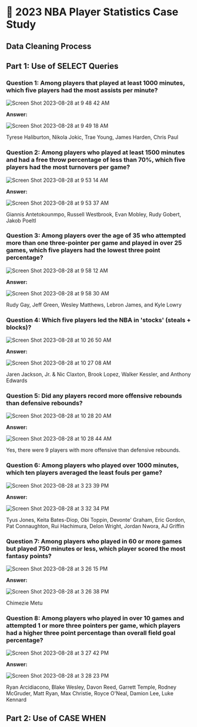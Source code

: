 # 🏀 2023 NBA Player Statistics Case Study

## Data Cleaning Process

## Part 1: Use of SELECT Queries

### Question 1: Among players that played at least 1000 minutes, which five players had the most assists per minute? ###

![Screen Shot 2023-08-28 at 9 48 42 AM](https://github.com/JacksonWaddleton/2023-nba-stats/assets/42299047/198a6579-3c75-44fd-889d-5bddafddea35)

**Answer:**

![Screen Shot 2023-08-28 at 9 49 18 AM](https://github.com/JacksonWaddleton/2023-nba-stats/assets/42299047/c6899c99-8f2c-4b39-9626-5a55256bf365)

Tyrese Haliburton, Nikola Jokic, Trae Young, James Harden, Chris Paul 

### Question 2: Among players who played at least 1500 minutes and had a free throw percentage of less than 70%, which five players had the most turnovers per game? ###

![Screen Shot 2023-08-28 at 9 53 14 AM](https://github.com/JacksonWaddleton/2023-nba-stats/assets/42299047/af3e3baf-4161-4051-9a69-b859f16217de)

**Answer:**

![Screen Shot 2023-08-28 at 9 53 37 AM](https://github.com/JacksonWaddleton/2023-nba-stats/assets/42299047/ee9e8727-5783-415a-a1f3-c6a31ad9aafe)

Giannis Antetokounmpo, Russell Westbrook, Evan Mobley, Rudy Gobert, Jakob Poeltl

### Question 3: Among players over the age of 35 who attempted more than one three-pointer per game and played in over 25 games, which five players had the lowest three point percentage? ###

![Screen Shot 2023-08-28 at 9 58 12 AM](https://github.com/JacksonWaddleton/2023-nba-stats/assets/42299047/fa069820-9961-474d-9a3c-6a938b466b21)

**Answer:**

![Screen Shot 2023-08-28 at 9 58 30 AM](https://github.com/JacksonWaddleton/2023-nba-stats/assets/42299047/7fbf6828-e694-4dc4-b30c-7a850b475d0b)

Rudy Gay, Jeff Green, Wesley Matthews, Lebron James, and Kyle Lowry

### Question 4: Which five players led the NBA in 'stocks' (steals + blocks)? ###

![Screen Shot 2023-08-28 at 10 26 50 AM](https://github.com/JacksonWaddleton/2023-nba-stats/assets/42299047/d8d70869-5f9a-43e3-a829-5ec82a19b96d)

**Answer:**

![Screen Shot 2023-08-28 at 10 27 08 AM](https://github.com/JacksonWaddleton/2023-nba-stats/assets/42299047/0c476fd2-573e-44b5-a130-05fe9d6f637c)

Jaren Jackson, Jr. & Nic Claxton, Brook Lopez, Walker Kessler, and Anthony Edwards

### Question 5: Did any players record more offensive rebounds than defensive rebounds? ###

![Screen Shot 2023-08-28 at 10 28 20 AM](https://github.com/JacksonWaddleton/2023-nba-stats/assets/42299047/83838ace-cf21-49e1-a9f3-55c9412828cc)

**Answer:**

![Screen Shot 2023-08-28 at 10 28 44 AM](https://github.com/JacksonWaddleton/2023-nba-stats/assets/42299047/a5351171-349e-462d-bf59-ab2bff580019)

Yes, there were 9 players with more offensive than defensive rebounds. 

### Question 6: Among players who played over 1000 minutes, which ten players averaged the least fouls per game? ###

![Screen Shot 2023-08-28 at 3 23 39 PM](https://github.com/JacksonWaddleton/2023-nba-stats/assets/42299047/06672c92-2e7e-4b50-b9f5-28ccbf20e802)

**Answer:**

![Screen Shot 2023-08-28 at 3 32 34 PM](https://github.com/JacksonWaddleton/2023-nba-stats/assets/42299047/2e19c200-0a70-4d01-9ee1-c53abb50ce8d)

Tyus Jones, Keita Bates-Diop, Obi Toppin, Devonte' Graham, Eric Gordon, Pat Connaughton, Rui Hachimura, Delon Wright, Jordan Nwora, AJ Griffin 

### Question 7: Among players who played in 60 or more games but played 750 minutes or less, which player scored the most fantasy points?  ###

![Screen Shot 2023-08-28 at 3 26 15 PM](https://github.com/JacksonWaddleton/2023-nba-stats/assets/42299047/602d109b-5913-492c-9d17-1cff0c47e6ee)

**Answer:**

![Screen Shot 2023-08-28 at 3 26 38 PM](https://github.com/JacksonWaddleton/2023-nba-stats/assets/42299047/9efeaaea-3612-4cc4-8c33-5a5bc4aa292e)

Chimezie Metu

### Question 8: Among players who played in over 10 games and attempted 1 or more three pointers per game, which players had a higher three point percentage than overall field goal percentage? ### 

![Screen Shot 2023-08-28 at 3 27 42 PM](https://github.com/JacksonWaddleton/2023-nba-stats/assets/42299047/2e030f1d-3d22-43b4-be59-306728d06033)

**Answer:**

![Screen Shot 2023-08-28 at 3 28 23 PM](https://github.com/JacksonWaddleton/2023-nba-stats/assets/42299047/2b42c912-cb2b-4c5e-9014-d405cc5f4c2e)

Ryan Arcidiacono, Blake Wesley, Davon Reed, Garrett Temple, Rodney McGruder, Matt Ryan, Max Christie, Royce O'Neal, Damion Lee, Luke Kennard











## Part 2: Use of CASE WHEN 

